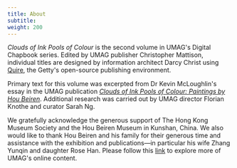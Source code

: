 ```yaml
---
title: About
subtitle:
weight: 200
---
```


*Clouds of Ink Pools of Colour* is the second volume in UMAG's Digital Chapbook series. Edited by UMAG publisher Christopher Mattison, individual titles are designed by information architect Darcy Christ using [Quire](https://gettypubs.github.io/quire/), the Getty's open-source publishing environment.  

Primary text for this volume was excerpted from Dr Kevin McLoughlin's essay in the UMAG publication [*Clouds of Ink Pools of Colour: Paintings by Hou Beiren*](https://hkupress.hku.hk/pro/1820.php). Additional research was carried out by UMAG director Florian Knothe and curator Sarah Ng.

We gratefully acknowledge the generous support of The Hong Kong Museum Society and the Hou Beiren Museum in Kunshan, China. We also would like to thank Hou Beiren and his family for their generous time and assistance with the exhibition and publications—in particular his wife Zhang Yunqin and daughter Rose Han. Please follow this [link](https://www.umag.hku.hk/en/) to explore more of UMAG's online content.
